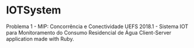 # IOTSystem
Problema 1 - MIP: Concorrência e Conectividade UEFS 2018.1 - Sistema IOT para Monitoramento do Consumo Residencial de Água
Client-Server application made with Ruby.
